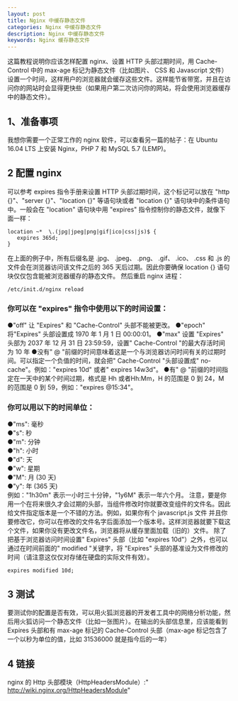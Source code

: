 ```yaml
---
layout: post
title: Nginx 中缓存静态文件
categories: Nginx 中缓存静态文件
description: Nginx 中缓存静态文件
keywords: Nginx 缓存静态文件
---
```



这篇教程说明你应该怎样配置 nginx、设置 HTTP 头部过期时间，用 Cache-Control 中的 max-age 标记为静态文件（比如图片、 CSS 和 Javascript 文件）设置一个时间，这样用户的浏览器就会缓存这些文件。这样能节省带宽，并且在访问你的网站时会显得更快些（如果用户第二次访问你的网站，将会使用浏览器缓存中的静态文件）。

## 1、准备事项
我想你需要一个正常工作的 nginx 软件，可以查看另一篇的帖子：在 Ubuntu 16.04 LTS 上安装 Nginx，PHP 7 和 MySQL 5.7 (LEMP)。

## 2 配置 nginx
可以参考 expires 指令手册来设置 HTTP 头部过期时间，这个标记可以放在 "http {}"、"server {}"、"location {}" 等语句块或者 "location {}" 语句块中的条件语句中。一般会在 "location" 语句块中用 "expires" 指令控制你的静态文件，就像下面一样：
```
location ~*  \.(jpg|jpeg|png|gif|ico|css|js)$ {
   expires 365d;
}
```
在上面的例子中，所有后缀名是 .jpg、 .jpeg、 .png、 .gif、 .ico、 .css 和 .js 的文件会在浏览器访问该文件之后的 365 天后过期。因此你要确保 location {} 语句块仅仅包含能被浏览器缓存的静态文件。
然后重启 nginx 进程：
```
/etc/init.d/nginx reload
```
### 你可以在 "expires" 指令中使用以下的时间设置：
●"off" 让 "Expires" 和 "Cache-Control" 头部不能被更改。
●"epoch" 将"Expires" 头部设置成 1970 年 1 月 1 日 00:00:01。
●"max" 设置 "Expires" 头部为 2037 年 12 月 31 日 23:59:59，设置" Cache-Control "的最大存活时间为 10 年
●没有" @ "前缀的时间意味着这是一个与浏览器访问时间有关的过期时间。可以指定一个负值的时间，就会把" Cache-Control "头部设置成" no-cache"。例如："expires 10d" 或者" expires 14w3d"。
●有" @ "前缀的时间指定在一天中的某个时间过期，格式是 Hh 或者Hh:Mm，H 的范围是 0 到 24，M 的范围是 0 到 59，例如："expires @15:34"。  

### 你可以用以下的时间单位：  
●"ms": 毫秒  
●"s": 秒  
●"m": 分钟  
●"h": 小时  
●"d": 天  
●"w": 星期  
●"M": 月 (30 天)  
●"y": 年 (365 天)  
例如："1h30m" 表示一小时三十分钟，"1y6M" 表示一年六个月。
注意，要是你用一个在将来很久才会过期的头部，当组件修改时你就要改变组件的文件名。因此给文件指定版本是一个不错的方法。例如，如果你有个 javascript.js 文件 并且你要修改它，你可以在修改的文件名字后面添加一个版本号。这样浏览器就要下载这个文件，如果你没有更改文件名，浏览器将从缓存里面加载（旧的）文件。
除了把基于浏览器访问时间设置" Expires" 头部（比如 "expires 10d"）之外，也可以通过在时间前面的" modified "关键字，将 "Expires" 头部的基准设为文件修改的时间（请注意这仅仅对存储在硬盘的实际文件有效）。
```
expires modified 10d;
```

## 3 测试
要测试你的配置是否有效，可以用火狐浏览器的开发者工具中的网络分析功能，然后用火狐访问一个静态文件（比如一张图片）。在输出的头部信息里，应该能看到 Expires 头部和有 max-age 标记的 Cache-Control 头部（max-age 标记包含了一个以秒为单位的值，比如 31536000 就是指今后的一年）

## 4 链接
nginx 的 Http 头部模块（HttpHeadersModule）:" http://wiki.nginx.org/HttpHeadersModule"
